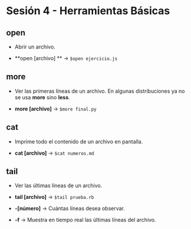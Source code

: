 # Sesión 4 - Herramientas Básicas

## open 

* Abrir un archivo.

* **open [archivo] ** &rarr; `$open ejercicio.js`

## more 

* Ver las primeras líneas de un archivo. En algunas distribuciones ya no se usa **more** sino **less**.

* **more [archivo]** &rarr; `$more final.py`

## cat 

* Imprime todo el contenido de un archivo en pantalla.

* **cat [archivo]** &rarr; `$cat numeros.md`

## tail

* Ver las últimas líneas de un archivo.

* **tail [archivo]** &rarr; `$tail prueba.rb`

* **-[número]** &rarr; Cuántas líneas desea observar.

* **-f** &rarr; Muestra en tiempo real las últimas líneas del archivo.
